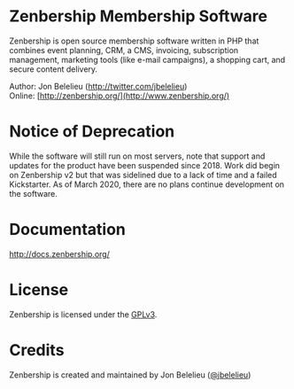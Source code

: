 Zenbership Membership Software
==============================

Zenbership is open source membership software written in PHP that combines event planning, CRM, a CMS, invoicing,
subscription management, marketing tools (like e-mail campaigns), a shopping cart, and secure content delivery.

Author: Jon Belelieu (http://twitter.com/jbelelieu)  
Online: [http://zenbership.org/](http://www.zenbership.org/)

Notice of Deprecation
=====================

While the software will still run on most servers, note that support and updates for the product have been suspended since 2018. Work did begin on Zenbership v2 but that was sidelined due to a lack of time and a failed Kickstarter. As of March 2020, there are no plans continue development on the software.

Documentation
=============

http://docs.zenbership.org/

License
=======

Zenbership is licensed under the [GPLv3](http://www.zenbership.com/Legal/License).

Credits
=======

Zenbership is created and maintained by Jon Belelieu ([@jbelelieu](http://twitter.com/jbelelieu))
